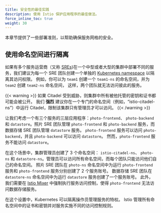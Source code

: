 ```yaml
---
title: 安全性的最佳实践
description: 使用 Istio 保护应用程序的最佳做法。
force_inline_toc: true
weight: 30
---
```


本章节提供了一些部署准则，以帮助确保服务网格的安全。

## 使用命名空间进行隔离

如果有多个服务运营商（又称 [SREs](https://en.wikipedia.org/wiki/Site_reliability_engineering))在一个中型或者大型的集群中部署不同的服务，我们建议为每一个 SRE 团队创建一个单独的 [Kubernetes namespace](https://kubernetes.io/docs/tasks/administer-cluster/namespaces-walkthrough/) 以隔离其访问权限。
例如，你可以为 `team1` 创建一个 `team1-ns` 的命名空间，并为 `team2` 创建 `team2-ns` 命名空间， 这样，两个团队就无法访问彼此的服务。

{{< warning >}}
如果 Citadel 受到威胁，则集群中所有被他托管的密钥和证书都可能会被公开。
我们 **强烈** 建议你在一个专门的命名空间（例如，“istio-citadel-ns”）中运行 Citadel，限制该集群只有管理员才可以访问。
{{< /warning >}}

让我们考虑一个有三个服务的三层应用程序：`photo-frontend`、
`photo-backend` 和 `datastore`。照片 SRE 团队管理 `photo-frontend` 和 `photo-backend` 服务，而 数据存储 SRE 团队管理 `datastore` 服务。 `photo-frontend` 服务可以访问 `photo-backend`，并且 `photo-backend` 可以访问 `datastore`。
然而，`photo-frontend` 服务不能访问 `datastore`。

在这个场景中，集群管理员创建了 3 个命名空间：
`istio-citadel-ns`、 `photo-ns` 和 `datastore-ns`。管理员可以访问所有命名空间，而每个团队只能访问他们自己的命名空间。
照片 SRE 团队在 `photo-ns` 命名空间中为运行 `photo-frontend` 服务和 `photo-frontend` 服务分别创建了 2 个服务账号。
数据存储 SRE 团队在 `datastore-ns` 命名空间中为运行 `datastore` 服务创建了一个服务账号。 此外， 我们需要在 [Istio Mixer](/zh/docs/reference/config/policy-and-telemetry/) 中强制执行服务访问控制，使得 `photo-frontend` 无法访问数据存储服务。

在这个设置中，Kubernetes 可以隔离操作员管理服务的特权。
Istio 管理所有命名空间中的证书和密钥并对服务实施不同的访问控制规则。
